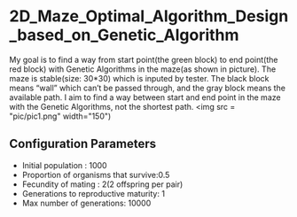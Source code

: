 # 2D_Maze_Optimal_Algorithm_Design_based_on_Genetic_Algorithm
 My goal is to find a way from start point(the green block) to end point(the red block) with Genetic Algorithms in the maze(as shown in picture). The maze is stable(size: 30*30) which is inputed by tester. The black block means “wall” which can’t be passed through, and the gray block means the available path. I aim to find a way between start and end point in the maze with the Genetic Algorithms, not the shortest path.
<img src = "pic/pic1.png" width="150")

## Configuration Parameters
- Initial population : 1000
- Proportion of organisms that survive:0.5
- Fecundity of mating : 2(2 offspring per pair)
- Generations to reproductive maturity: 1
- Max number of generations: 10000